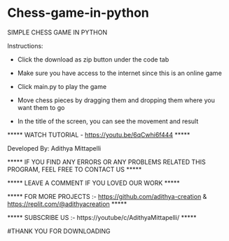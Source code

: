 # Chess-game-in-python
SIMPLE CHESS GAME IN PYTHON

Instructions:

* Click the download as zip button under the code tab

* Make sure you have access to the internet since this is an online game

* Click main.py to play the game

* Move chess pieces by dragging them and dropping them where you want them to go
 
* In the title of the screen, you can see the movement and result

*****  WATCH TUTORIAL - https://youtu.be/6qCwhi6f444 *****


Developed By: Adithya Mittapelli


***** IF YOU FIND ANY ERRORS OR ANY PROBLEMS RELATED THIS PROGRAM, FEEL FREE TO CONTACT US *****  


***** LEAVE A COMMENT IF YOU LOVED OUR WORK *****


***** FOR MORE PROJECTS :- https://github.com/adithya-creation & https://replit.com/@adithyacreation *****


***** SUBSCRIBE US :- https://youtube/c/AdithyaMittapelli/ *****


#THANK YOU FOR DOWNLOADING
